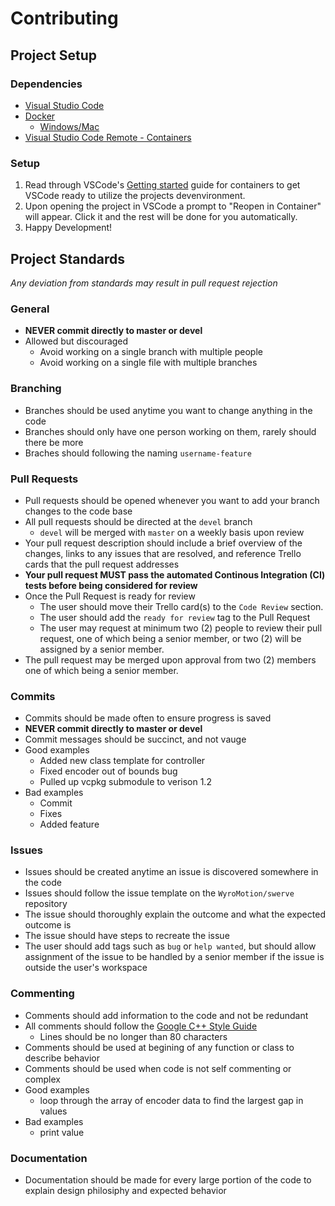 # Contributing

## Project Setup

### Dependencies

* [Visual Studio Code](https://code.visualstudio.com/)
* [Docker](https://www.docker.com/)
  * [Windows/Mac](https://www.docker.com/products/docker-desktop/)
* [Visual Studio Code Remote - Containers](https://marketplace.visualstudio.com/items?itemName=ms-vscode-remote.remote-containers)

### Setup

1. Read through VSCode's [Getting started](https://code.visualstudio.com/docs/remote/containers#_getting-started) guide for containers to get VSCode ready to utilize the projects devenvironment.
2. Upon opening the project in VSCode a prompt to "Reopen in Container" will appear. Click it and the rest will be done for you automatically.
3. Happy Development!

## Project Standards
*Any deviation from standards may result in pull request rejection*

### General
- **NEVER commit directly to master or devel**
- Allowed but discouraged
  - Avoid working on a single branch with multiple people
  - Avoid working on a single file with multiple branches

### Branching
- Branches should be used anytime you want to change anything in the code
- Branches should only have one person working on them, rarely should there be more
- Braches should following the naming `username-feature`

### Pull Requests
- Pull requests should be opened whenever you want to add your branch changes to the code base
- All pull requests should be directed at the `devel` branch
  - `devel` will be merged with `master` on a weekly basis upon review
- Your pull request description should include a brief overview of the changes, links to any issues that are resolved, and reference Trello cards that the pull request addresses
- **Your pull request MUST pass the automated Continous Integration (CI) tests before being considered for review**
- Once the Pull Request is ready for review
  - The user should move their Trello card(s) to the `Code Review` section.
  - The user should add the `ready for review` tag to the Pull Request
  - The user may request at minimum two (2) people to review their pull request, one of which being a senior member, or two (2) will be assigned by a senior member.
- The pull request may be merged upon approval from two (2) members one of which being a senior member.

### Commits
- Commits should be made often to ensure progress is saved
- **NEVER commit directly to master or devel**
- Commit messages should be succinct, and not vauge
- Good examples
  - Added new class template for controller
  - Fixed encoder out of bounds bug
  - Pulled up vcpkg submodule to verison 1.2
- Bad examples
  - Commit
  - Fixes
  - Added feature

### Issues
- Issues should be created anytime an issue is discovered somewhere in the code
- Issues should follow the issue template on the `WyroMotion/swerve` repository
- The issue should thoroughly explain the outcome and what the expected outcome is
- The issue should have steps to recreate the issue
- The user should add tags such as `bug` or `help wanted`, but should allow assignment of the issue to be handled by a senior member if the issue is outside the user's workspace
### Commenting
- Comments should add information to the code and not be redundant
- All comments should follow the [Google C++ Style Guide](https://google.github.io/styleguide/cppguide.html)
  - Lines should be no longer than 80 characters
- Comments should be used at begining of any function or class to describe behavior
- Comments should be used when code is not self commenting or complex
- Good examples
  - loop through the array of encoder data to find the largest gap in values
- Bad examples
  - print value
### Documentation
- Documentation should be made for every large portion of the code to explain design philosiphy and expected behavior
